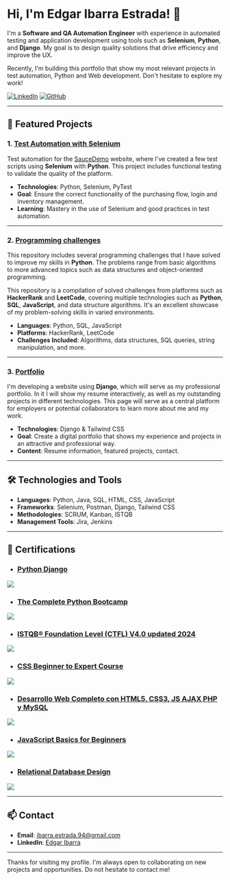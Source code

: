# Hi, I'm Edgar Ibarra Estrada! 👋

I'm a **Software and QA Automation Engineer** with experience in automated testing and application development using tools such as **Selenium**, **Python**, and **Django**. My goal is to design quality solutions that drive efficiency and improve the UX.

Recently, I'm building this portfolio that show my most relevant projects in test automation, Python and Web development. Don't hesitate to explore my work!

[![LinkedIn](https://img.shields.io/badge/LinkedIn-blue)](https://www.linkedin.com/in/edgar-ibarra-estrada-98b81016b/)
[![GitHub](https://img.shields.io/badge/GitHub-black)](https://github.com/Ed-Ibarra)

---

## 📂 Featured Projects

### 1. [Test Automation with Selenium](https://github.com/Ed-Ibarra/saucedemo-selenium-tests)
Test automation for the [SauceDemo](https://www.saucedemo.com) website, where I've created a few test scripts using **Selenium** with **Python**. This project includes functional testing to validate the quality of the platform.

- **Technologies**: Python, Selenium, PyTest
- **Goal**: Ensure the correct functionality of the purchasing flow, login and inventory management.
- **Learning**: Mastery in the use of Selenium and good practices in test automation.

---

### 2. [Programming challenges](https://github.com/Ed-Ibarra/programming-challenges)
This repository includes several programming challenges that I have solved to improve my skills in **Python**. The problems range from basic algorithms to more advanced topics such as data structures and object-oriented programming.

This repository is a compilation of solved challenges from platforms such as **HackerRank** and **LeetCode**, covering multiple technologies such as **Python**, **SQL**, **JavaScript**, and data structure algorithms. It's an excellent showcase of my problem-solving skills in varied environments.

- **Languages**: Python, SQL, JavaScript
- **Platforms**: HackerRank, LeetCode
- **Challenges Included**: Algorithms, data structures, SQL queries, string manipulation, and more.


---

### 3. [Portfolio](https://github.com/Ed-Ibarra/portfolio)
I'm developing a website using **Django**, which will serve as my professional portfolio. In it I will show my resume interactively, as well as my outstanding projects in different technologies. This page will serve as a central platform for employers or potential collaborators to learn more about me and my work.

- **Technologies**: Django & Tailwind CSS
- **Goal**: Create a digital portfolio that shows my experience and projects in an attractive and professional way.
- **Content**: Resume information, featured projects, contact.

---

## 🛠️ Technologies and Tools

- **Languages**: Python, Java, SQL, HTML, CSS, JavaScript
- **Frameworks**: Selenium, Postman, Django, Tailwind CSS
- **Methodologies**: SCRUM, Kanban, ISTQB
- **Management Tools**: Jira, Jenkins

---

## 📜 Certifications

- ### [Python Django](https://www.udemy.com/certificate/UC-75a7a10c-ed3e-469d-b4d8-5a665571996d/)
<a href="https://www.udemy.com/certificate/UC-75a7a10c-ed3e-469d-b4d8-5a665571996d/"><img src="https://img-c.udemycdn.com/course/240x135/4015616_32a9_2.jpg"/></a>

- ### [The Complete Python Bootcamp](https://www.udemy.com/certificate/UC-567cbd70-fa6c-4f8f-9b91-fc87663af665/)
<a href="https://www.udemy.com/certificate/UC-567cbd70-fa6c-4f8f-9b91-fc87663af665/"><img src="https://img-c.udemycdn.com/course/240x135/567828_67d0.jpg"/></a>

- ### [ISTQB® Foundation Level (CTFL) V4.0 updated 2024](https://www.udemy.com/certificate/UC-635d684f-d90a-41f7-a5e0-5899bedaa762/)
<a href="https://www.udemy.com/certificate/UC-635d684f-d90a-41f7-a5e0-5899bedaa762/"><img src="https://img-c.udemycdn.com/course/240x135/269394_8054_9.jpg"/></a>

- ### [CSS Beginner to Expert Course](https://www.udemy.com/certificate/UC-a898f871-3bf9-4a9d-adcd-e2433c794280/)
<a href="https://www.udemy.com/certificate/UC-a898f871-3bf9-4a9d-adcd-e2433c794280/"><img src="https://img-c.udemycdn.com/course/240x135/1975720_7374.jpg"/></a>

- ### [Desarrollo Web Completo con HTML5, CSS3, JS AJAX PHP y MySQL](https://www.udemy.com/certificate/UC-ab2f240f-00d5-423f-b5f9-7e82f9e767d0/)
<a href="https://www.udemy.com/certificate/UC-ab2f240f-00d5-423f-b5f9-7e82f9e767d0/"><img src="https://img-c.udemycdn.com/course/240x135/980450_7fc0_4.jpg"/></a>

- ### [JavaScript Basics for Beginners](https://www.udemy.com/certificate/UC-d8046044-7bdb-4a09-8765-2bf37f08f4f1/)
<a href="https://www.udemy.com/certificate/UC-d8046044-7bdb-4a09-8765-2bf37f08f4f1/"><img src="https://img-c.udemycdn.com/course/240x135/1743420_0062.jpg"/></a>

- ### [Relational Database Design](https://www.udemy.com/certificate/UC-ac2c27e3-2991-4f93-8e61-a03887ad2503/)
<a href="https://www.udemy.com/certificate/UC-ac2c27e3-2991-4f93-8e61-a03887ad2503/"><img src="https://img-c.udemycdn.com/course/240x135/299398_1a2c_2.jpg"/></a>

---

## 📫 Contact

- **Email**: [ibarra.estrada.94@gmail.com](mailto:ibarra.estrada.94@gmail.com)
- **LinkedIn**: [Edgar Ibarra](https://www.linkedin.com/in/edgar-ibarra-estrada-98b81016b/)

---

Thanks for visiting my profile. I'm always open to collaborating on new projects and opportunities. Do not hesitate to contact me!
